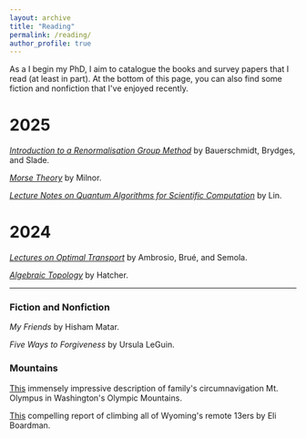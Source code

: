 ```yaml
---
layout: archive
title: "Reading"
permalink: /reading/
author_profile: true
---
```


As a I begin my PhD, I aim to catalogue the books and survey papers that I read (at least in part). At the bottom of this page, you can also find some fiction and nonfiction that I've enjoyed recently.

# 2025

*[Introduction to a Renormalisation Group Method](https://link.springer.com/book/10.1007/978-981-32-9593-3)* by Bauerschmidt, Brydges, and Slade.

*[Morse Theory](https://webhomes.maths.ed.ac.uk/~v1ranick/papers/milnmors.pdf)* by Milnor.

*[Lecture Notes on Quantum Algorithms for Scientific Computation](https://math.berkeley.edu/~linlin/qasc/qasc_notes.pdf)* by Lin.


# 2024

*[Lectures on Optimal Transport](https://link.springer.com/book/10.1007/978-3-031-76834-7)* by Ambrosio, Brué, and Semola.

*[Algebraic Topology](https://pi.math.cornell.edu/~hatcher/AT/AT.pdf)* by Hatcher.

---

### Fiction and Nonfiction

*My Friends* by Hisham Matar.

*Five Ways to Forgiveness* by Ursula LeGuin.

### Mountains

[This](https://www.nwhikers.net/forums/viewtopic.php?t=8039587) immensely impressive description of family's circumnavigation Mt. Olympus in Washington's Olympic Mountains.

[This](https://www.14ers.com/php14ers/tripreport.php?trip=20720) compelling report of climbing all of Wyoming's remote 13ers by Eli Boardman.
